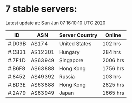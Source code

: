 # 7 stable servers:

Latest update at: Sun Jun 07 16:10:10 UTC 2020

| ID | ASN | Server Country | Online |
| -- | --- | -------------- | ------ |
| #.D09B | AS174 | United States | 102 hrs |
| #.C831 | AS12301 | Hungary | 284 hrs |
| #.7F1D | AS63949 | Singapore | 2006 hrs |
| #.B6F8 | AS63888 | Hong Kong | 1756 hrs |
| #.8452 | AS49392 | Russia | 103 hrs |
| #.BD3E | AS63888 | Hong Kong | 2825 hrs |
| #.2A79 | AS63949 | Japan | 1665 hrs |

